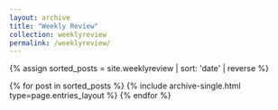 ```yaml
---
layout: archive
title: "Weekly Review"
collection: weeklyreview
permalink: /weeklyreview/
---
```


{% assign sorted_posts = site.weeklyreview | sort: 'date' | reverse %}

<div class="entries-{{ page.entries_layout | default: 'list' }}">
  {% for post in sorted_posts %}
    {% include archive-single.html type=page.entries_layout %}
  {% endfor %}
</div>